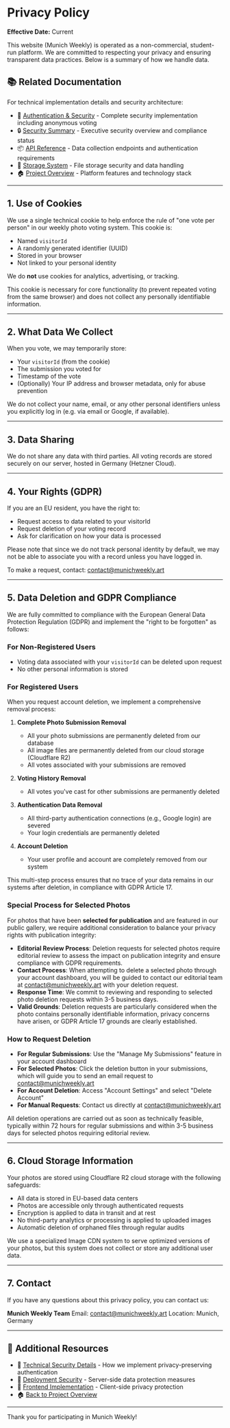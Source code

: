 # Privacy Policy

**Effective Date:** Current

This website (Munich Weekly) is operated as a non-commercial, student-run platform. We are committed to respecting your privacy and ensuring transparent data practices. Below is a summary of how we handle data.

## 📚 Related Documentation

For technical implementation details and security architecture:
- 🔐 [Authentication & Security](./auth.md) - Complete security implementation including anonymous voting
- 🔒 [Security Summary](./security-summary.md) - Executive security overview and compliance status
- 📦 [API Reference](./api.md) - Data collection endpoints and authentication requirements
- 💾 [Storage System](./storage.md) - File storage security and data handling
- 🏠 [Project Overview](../README.md) - Platform features and technology stack

---

## 1. Use of Cookies

We use a single technical cookie to help enforce the rule of "one vote per person" in our weekly photo voting system. This cookie is:

* Named `visitorId`
* A randomly generated identifier (UUID)
* Stored in your browser
* Not linked to your personal identity

We do **not** use cookies for analytics, advertising, or tracking.

This cookie is necessary for core functionality (to prevent repeated voting from the same browser) and does not collect any personally identifiable information.

---

## 2. What Data We Collect

When you vote, we may temporarily store:

* Your `visitorId` (from the cookie)
* The submission you voted for
* Timestamp of the vote
* (Optionally) Your IP address and browser metadata, only for abuse prevention

We do not collect your name, email, or any other personal identifiers unless you explicitly log in (e.g. via email or Google, if available).

---

## 3. Data Sharing

We do not share any data with third parties. All voting records are stored securely on our server, hosted in Germany (Hetzner Cloud).

---

## 4. Your Rights (GDPR)

If you are an EU resident, you have the right to:

* Request access to data related to your visitorId
* Request deletion of your voting record
* Ask for clarification on how your data is processed

Please note that since we do not track personal identity by default, we may not be able to associate you with a record unless you have logged in.

To make a request, contact: contact@munichweekly.art

---

## 5. Data Deletion and GDPR Compliance

We are fully committed to compliance with the European General Data Protection Regulation (GDPR) and implement the "right to be forgotten" as follows:

### For Non-Registered Users
* Voting data associated with your `visitorId` can be deleted upon request
* No other personal information is stored

### For Registered Users
When you request account deletion, we implement a comprehensive removal process:

1. **Complete Photo Submission Removal**
   * All your photo submissions are permanently deleted from our database
   * All image files are permanently deleted from our cloud storage (Cloudflare R2)
   * All votes associated with your submissions are removed

2. **Voting History Removal**
   * All votes you've cast for other submissions are permanently deleted

3. **Authentication Data Removal**
   * All third-party authentication connections (e.g., Google login) are severed
   * Your login credentials are permanently deleted

4. **Account Deletion**
   * Your user profile and account are completely removed from our system

This multi-step process ensures that no trace of your data remains in our systems after deletion, in compliance with GDPR Article 17.

### Special Process for Selected Photos

For photos that have been **selected for publication** and are featured in our public gallery, we require additional consideration to balance your privacy rights with publication integrity:

* **Editorial Review Process**: Deletion requests for selected photos require editorial review to assess the impact on publication integrity and ensure compliance with GDPR requirements.
* **Contact Process**: When attempting to delete a selected photo through your account dashboard, you will be guided to contact our editorial team at contact@munichweekly.art with your deletion request.
* **Response Time**: We commit to reviewing and responding to selected photo deletion requests within 3-5 business days.
* **Valid Grounds**: Deletion requests are particularly considered when the photo contains personally identifiable information, privacy concerns have arisen, or GDPR Article 17 grounds are clearly established.

### How to Request Deletion

* **For Regular Submissions**: Use the "Manage My Submissions" feature in your account dashboard
* **For Selected Photos**: Click the deletion button in your submissions, which will guide you to send an email request to contact@munichweekly.art
* **For Account Deletion**: Access "Account Settings" and select "Delete Account"
* **For Manual Requests**: Contact us directly at contact@munichweekly.art

All deletion operations are carried out as soon as technically feasible, typically within 72 hours for regular submissions and within 3-5 business days for selected photos requiring editorial review.

---

## 6. Cloud Storage Information

Your photos are stored using Cloudflare R2 cloud storage with the following safeguards:

* All data is stored in EU-based data centers
* Photos are accessible only through authenticated requests
* Encryption is applied to data in transit and at rest
* No third-party analytics or processing is applied to uploaded images
* Automatic deletion of orphaned files through regular audits

We use a specialized Image CDN system to serve optimized versions of your photos, but this system does not collect or store any additional user data.

---

## 7. Contact

If you have any questions about this privacy policy, you can contact us:

**Munich Weekly Team**
Email: contact@munichweekly.art
Location: Munich, Germany

---

## 🔗 Additional Resources

- 🔐 [Technical Security Details](./auth.md) - How we implement privacy-preserving authentication
- 🚀 [Deployment Security](./deployment.md) - Server-side data protection measures
- 📱 [Frontend Implementation](./frontend-overview.md) - Client-side privacy protection
- 🏠 [Back to Project Overview](../README.md)

---

Thank you for participating in Munich Weekly!
